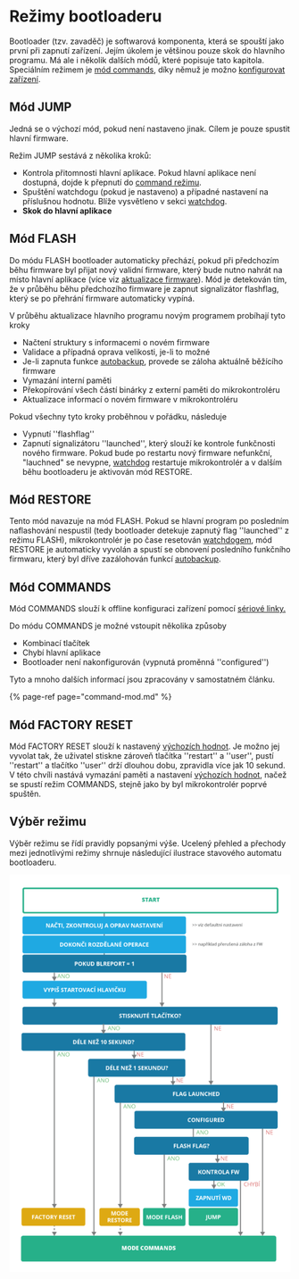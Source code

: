 # Režimy bootloaderu

Bootloader \(tzv. zavaděč\) je softwarová komponenta, která se spouští jako první při zapnutí zařízení. Jejím úkolem je většinou pouze skok do hlavního programu. Má ale i několik dalších módů, které popisuje tato kapitola. Speciálním režimem je [mód commands](command-mod.md), díky němuž je možno [konfigurovat zařízení](../konfigurace-zarizeni/).

## Mód JUMP

Jedná se o výchozí mód, pokud není nastaveno jinak. Cílem je pouze spustit hlavní firmware.

Režim JUMP sestává z několika kroků:

* Kontrola přitomnosti hlavní aplikace. Pokud hlavní aplikace není dostupná, dojde k přepnutí do [command režimu](command-mod.md).
* Spuštění watchdogu \(pokud je nastaveno\) a případné nastavení na příslušnou hodnotu. Blíže vysvětleno v sekci [watchdog](../../knowledge-base/watchdog.md).
* **Skok do hlavní aplikace**

## Mód FLASH

Do módu FLASH bootloader automaticky přechází, pokud při předchozím běhu firmware byl přijat nový validní firmware, který bude nutno nahrát na místo hlavní aplikace \(více viz [aktualizace firmware](../../programovani-hw/architektura-fw/aktualizace-fw.md)\). Mód je detekován tím, že v průběhu běhu předchozího firmware je zapnut signalizátor flashflag, který se po přehrání firmware automaticky vypíná.

V průběhu aktualizace hlavního programu novým programem probíhají tyto kroky

* Načtení struktury s informacemi o novém firmware
* Validace a případná oprava velikosti, je-li to možné
* Je-li zapnuta funkce [autobackup](../../programovani-hw/architektura-fw/autobackup.md), provede se záloha aktuálně běžícího firmware
* Vymazání interní paměti
* Překopírování všech částí binárky z externí paměti do mikrokontroléru
* Aktualizace informací o novém firmware v mikrokontroléru

Pokud všechny tyto kroky proběhnou v pořádku, následuje

* Vypnutí ''flashflag''
* Zapnutí signalizátoru ''launched'', který slouží ke kontrole funkčnosti nového firmware. Pokud bude po restartu nový firmware nefunkční, "lauchned" se nevypne, [watchdog](../../knowledge-base/watchdog.md) restartuje mikrokontrolér a v dalším běhu bootloaderu je aktivován mód RESTORE.

## Mód RESTORE

Tento mód navazuje na mód FLASH. Pokud se hlavní program po posledním naflashování nespustil \(tedy bootloader detekuje zapnutý flag ''launched'' z režimu FLASH\), mikrokontrolér je po čase resetován [watchdogem](../../knowledge-base/watchdog.md), mód RESTORE je automaticky vyvolán a spustí se obnovení posledního funkčního firmwaru, který byl dříve zazálohován funkcí [autobackup](../../programovani-hw/architektura-fw/autobackup.md).

## Mód COMMANDS

Mód COMMANDS slouží k offline konfiguraci zařízení pomocí [sériové linky.](../../tutorialy/komunikace-po-seriove-lince-uart-s-pc/)

Do módu COMMANDS je možné vstoupit několika způsoby

* Kombinací tlačítek
* Chybí hlavní aplikace
* Bootloader není nakonfigurován \(vypnutá proměnná ''configured''\)

Tyto a mnoho dalších informací jsou zpracovány v samostatném článku.

{% page-ref page="command-mod.md" %}

## Mód FACTORY RESET

Mód FACTORY RESET slouží k nastavený [výchozích hodnot](). Je možno jej vyvolat tak, že uživatel stiskne zároveň tlačítka ''restart'' a ''user'', pustí ''restart'' a tlačítko ''user'' drží dlouhou dobu, zpravidla více jak 10 sekund. V této chvíli nastává vymazání paměti a nastavení [výchozích hodnot](), načež se spustí režim COMMANDS, stejně jako by byl mikrokontrolér poprvé spuštěn.

## Výběr režimu

Výběr režimu se řídí pravidly popsanými výše. Ucelený přehled a přechody mezi jednotlivými režimy shrnuje následující ilustrace stavového automatu bootloaderu.

![](../../../.gitbook/assets/rezimy%20%281%29.png)

